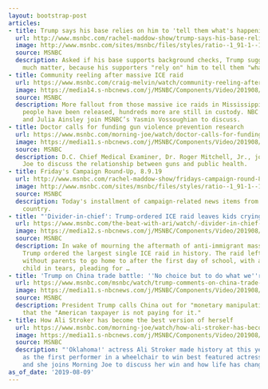 ```yaml
---
layout: bootstrap-post
articles:
- title: Trump says his base relies on him to 'tell them what's happening'
  url: http://www.msnbc.com/rachel-maddow-show/trump-says-his-base-relies-him-tell-them-whats-happening
  image: http://www.msnbc.com/sites/msnbc/files/styles/ratio--1_91-1--1200x630/public/afp_ny82z.jpg?itok=eBI8Qhr_
  source: MSNBC
  description: Asked if his base supports background checks, Trump suggested it didn't
    much matter, because his supporters "rely on" him to tell them "what's happening."
- title: Community reeling after massive ICE raid
  url: https://www.msnbc.com/craig-melvin/watch/community-reeling-after-massive-ice-raid-65758277543
  image: https://media14.s-nbcnews.com/j/MSNBC/Components/Video/201908/n_melvin_ainsleyreporting_190809_1920x1080.nbcnews-fp-1200-630.jpg
  source: MSNBC
  description: More fallout from those massive ice raids in Mississippi. While some
    people have been released, hundreds more are still in custody. NBC’s Gabe Gutierrez
    and Julia Ainsley join MSNBC’s Yasmin Vossoughian to discuss.
- title: Doctor calls for funding gun violence prevention research
  url: https://www.msnbc.com/morning-joe/watch/doctor-calls-for-funding-gun-violence-prevention-research-65752645995
  image: https://media11.s-nbcnews.com/j/MSNBC/Components/Video/201908/n_mj_mitchell_190809_1920x1080.nbcnews-fp-1200-630.jpg
  source: MSNBC
  description: D.C. Chief Medical Examiner, Dr. Roger Mitchell, Jr., joins Morning
    Joe to discuss the relationship between guns and public health.
- title: Friday's Campaign Round-Up, 8.9.19
  url: http://www.msnbc.com/rachel-maddow-show/fridays-campaign-round-8919
  image: http://www.msnbc.com/sites/msnbc/files/styles/ratio--1_91-1--1200x630/public/maddow_campaignroundup_general.png?itok=q9pFWELg
  source: MSNBC
  description: Today's installment of campaign-related news items from across the
    country.
- title: "'Divider-in-chief': Trump-ordered ICE raid leaves kids crying"
  url: https://www.msnbc.com/the-beat-with-ari/watch/-divider-in-chief-trump-ordered-ice-raid-leaves-kids-crying-65750085992
  image: https://media12.s-nbcnews.com/j/MSNBC/Components/Video/201908/n_ari_alede1_190808_1920x1080.nbcnews-fp-1200-630.jpg
  source: MSNBC
  description: In wake of mourning the aftermath of anti-immigrant mass shooting,
    Trump ordered the largest single ICE raid in history. The raid left many children
    without parents to go home to after the first day of school, with an 11 year old
    child in tears, pleading for …
- title: 'Trump on China trade battle: ''No choice but to do what we''re doing'''
  url: https://www.msnbc.com/msnbc/watch/trump-comments-on-china-trade-war-calls-out-monetary-manipulation-65749573985
  image: https://media11.s-nbcnews.com/j/MSNBC/Components/Video/201908/n_msnbc_brk_trump_china_190809_1920x1080.nbcnews-fp-1200-630.jpg
  source: MSNBC
  description: President Trump calls China out for "monetary manipulation," reaffirming
    that the "American taxpayer is not paying for it."
- title: How Ali Stroker has become the best version of herself
  url: https://www.msnbc.com/morning-joe/watch/how-ali-stroker-has-become-the-best-version-of-herself-65751621514
  image: https://media11.s-nbcnews.com/j/MSNBC/Components/Video/201908/n_mj_stroker_190809_1920x1080.nbcnews-fp-1200-630.jpg
  source: MSNBC
  description: "'Oklahoma!' actress Ali Stroker made history at this year's Tony Awards
    as the first performer in a wheelchair to win best featured actress in a musical,
    and she joins Morning Joe to discuss her win and how life has changed since."
as_of_date: '2019-08-09'
---
```


